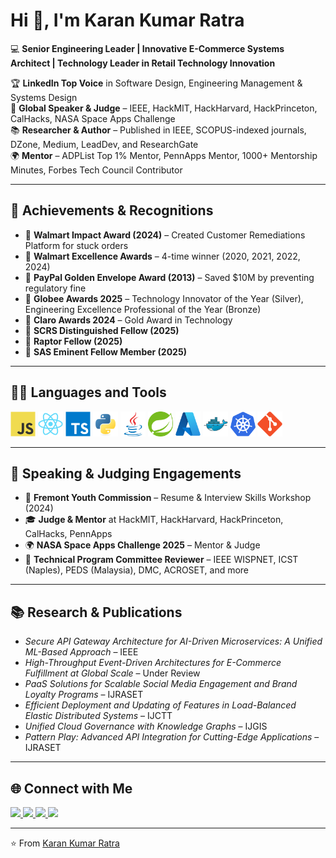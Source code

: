# Hi 👋, I'm Karan Kumar Ratra  

💻 **Senior Engineering Leader | Innovative E-Commerce Systems Architect | Technology Leader in Retail Technology Innovation**  

🏆 **LinkedIn Top Voice** in Software Design, Engineering Management & Systems Design  
🎤 **Global Speaker & Judge** – IEEE, HackMIT, HackHarvard, HackPrinceton, CalHacks, NASA Space Apps Challenge  
📚 **Researcher & Author** – Published in IEEE, SCOPUS-indexed journals, DZone, Medium, LeadDev, and ResearchGate  
🌍 **Mentor** – ADPList Top 1% Mentor, PennApps Mentor, 1000+ Mentorship Minutes, Forbes Tech Council Contributor  

---

## 🚀 Achievements & Recognitions  

- 🏅 **Walmart Impact Award (2024)** – Created Customer Remediations Platform for stuck orders  
- 🏅 **Walmart Excellence Awards** – 4-time winner (2020, 2021, 2022, 2024)  
- 🏅 **PayPal Golden Envelope Award (2013)** – Saved $10M by preventing regulatory fine  
- 🏅 **Globee Awards 2025** – Technology Innovator of the Year (Silver), Engineering Excellence Professional of the Year (Bronze)  
- 🏅 **Claro Awards 2024** – Gold Award in Technology  
- 🏅 **SCRS Distinguished Fellow (2025)**  
- 🏅 **Raptor Fellow (2025)**  
- 🏅 **SAS Eminent Fellow Member (2025)**  

---

## 🧑‍💻 Languages and Tools  

<p>
  <img src="https://raw.githubusercontent.com/devicons/devicon/master/icons/javascript/javascript-original.svg" width="40" height="40"/>
  <img src="https://raw.githubusercontent.com/devicons/devicon/master/icons/react/react-original.svg" width="40" height="40"/>
  <img src="https://raw.githubusercontent.com/devicons/devicon/master/icons/typescript/typescript-original.svg" width="40" height="40"/>
  <img src="https://raw.githubusercontent.com/devicons/devicon/master/icons/python/python-original.svg" width="40" height="40"/>
  <img src="https://raw.githubusercontent.com/devicons/devicon/master/icons/java/java-original.svg" width="40" height="40"/>
  <img src="https://raw.githubusercontent.com/devicons/devicon/master/icons/spring/spring-original.svg" width="40" height="40"/>
  <img src="https://raw.githubusercontent.com/devicons/devicon/master/icons/azure/azure-original.svg" width="40" height="40"/>
  <img src="https://raw.githubusercontent.com/devicons/devicon/master/icons/docker/docker-original.svg" width="40" height="40"/>
  <img src="https://raw.githubusercontent.com/devicons/devicon/master/icons/kubernetes/kubernetes-plain.svg" width="40" height="40"/>
  <img src="https://raw.githubusercontent.com/devicons/devicon/master/icons/git/git-original.svg" width="40" height="40"/>
</p>

---

## 🎤 Speaking & Judging Engagements  

- 🎤 **Fremont Youth Commission** – Resume & Interview Skills Workshop (2024)  
- 🎓 **Judge & Mentor** at HackMIT, HackHarvard, HackPrinceton, CalHacks, PennApps  
- 🌍 **NASA Space Apps Challenge 2025** – Mentor & Judge  
- 📑 **Technical Program Committee Reviewer** – IEEE WISPNET, ICST (Naples), PEDS (Malaysia), DMC, ACROSET, and more  

---

## 📚 Research & Publications  

- *Secure API Gateway Architecture for AI-Driven Microservices: A Unified ML-Based Approach* – IEEE  
- *High-Throughput Event-Driven Architectures for E-Commerce Fulfillment at Global Scale* – Under Review  
- *PaaS Solutions for Scalable Social Media Engagement and Brand Loyalty Programs* – IJRASET  
- *Efficient Deployment and Updating of Features in Load-Balanced Elastic Distributed Systems* – IJCTT  
- *Unified Cloud Governance with Knowledge Graphs* – IJGIS  
- *Pattern Play: Advanced API Integration for Cutting-Edge Applications* – IJRASET  

---

## 🌐 Connect with Me  

<p>
  <a href="https://karanratra.com" target="_blank">
    <img src="https://img.shields.io/badge/Portfolio-000?style=for-the-badge&logo=vercel&logoColor=white"/>
  </a>
  <a href="https://www.linkedin.com/in/karanratra07/" target="_blank">
    <img src="https://img.shields.io/badge/LinkedIn-0A66C2?style=for-the-badge&logo=linkedin&logoColor=white"/>
  </a>
  <a href="mailto:karanratra07@gmail.com" target="_blank">
    <img src="https://img.shields.io/badge/Email-D14836?style=for-the-badge&logo=gmail&logoColor=white"/>
  </a>
  <a href="https://github.com/karanratra" target="_blank">
    <img src="https://img.shields.io/badge/GitHub-100000?style=for-the-badge&logo=github&logoColor=white"/>
  </a>
</p>

---

⭐️ From [Karan Kumar Ratra](https://github.com/karanratra)  
